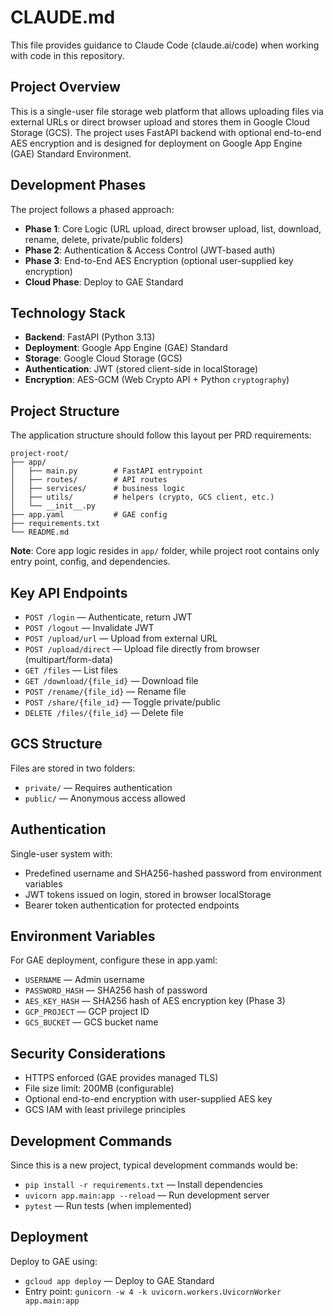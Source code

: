 # CLAUDE.md

This file provides guidance to Claude Code (claude.ai/code) when working with code in this repository.

## Project Overview

This is a single-user file storage web platform that allows uploading files via external URLs or direct browser upload and stores them in Google Cloud Storage (GCS). The project uses FastAPI backend with optional end-to-end AES encryption and is designed for deployment on Google App Engine (GAE) Standard Environment.

## Development Phases

The project follows a phased approach:
- **Phase 1**: Core Logic (URL upload, direct browser upload, list, download, rename, delete, private/public folders)
- **Phase 2**: Authentication & Access Control (JWT-based auth)
- **Phase 3**: End-to-End AES Encryption (optional user-supplied key encryption)
- **Cloud Phase**: Deploy to GAE Standard

## Technology Stack

- **Backend**: FastAPI (Python 3.13)
- **Deployment**: Google App Engine (GAE) Standard
- **Storage**: Google Cloud Storage (GCS)
- **Authentication**: JWT (stored client-side in localStorage)
- **Encryption**: AES-GCM (Web Crypto API + Python `cryptography`)

## Project Structure

The application structure should follow this layout per PRD requirements:
```
project-root/
├── app/
│   ├── main.py        # FastAPI entrypoint
│   ├── routes/        # API routes
│   ├── services/      # business logic
│   ├── utils/         # helpers (crypto, GCS client, etc.)
│   └── __init__.py
├── app.yaml           # GAE config
├── requirements.txt
└── README.md
```

**Note**: Core app logic resides in `app/` folder, while project root contains only entry point, config, and dependencies.

## Key API Endpoints

- `POST /login` — Authenticate, return JWT
- `POST /logout` — Invalidate JWT
- `POST /upload/url` — Upload from external URL
- `POST /upload/direct` — Upload file directly from browser (multipart/form-data)
- `GET /files` — List files
- `GET /download/{file_id}` — Download file
- `POST /rename/{file_id}` — Rename file
- `POST /share/{file_id}` — Toggle private/public
- `DELETE /files/{file_id}` — Delete file

## GCS Structure

Files are stored in two folders:
- `private/` — Requires authentication
- `public/` — Anonymous access allowed

## Authentication

Single-user system with:
- Predefined username and SHA256-hashed password from environment variables
- JWT tokens issued on login, stored in browser localStorage
- Bearer token authentication for protected endpoints

## Environment Variables

For GAE deployment, configure these in app.yaml:
- `USERNAME` — Admin username
- `PASSWORD_HASH` — SHA256 hash of password
- `AES_KEY_HASH` — SHA256 hash of AES encryption key (Phase 3)
- `GCP_PROJECT` — GCP project ID
- `GCS_BUCKET` — GCS bucket name

## Security Considerations

- HTTPS enforced (GAE provides managed TLS)
- File size limit: 200MB (configurable)
- Optional end-to-end encryption with user-supplied AES key
- GCS IAM with least privilege principles

## Development Commands

Since this is a new project, typical development commands would be:
- `pip install -r requirements.txt` — Install dependencies
- `uvicorn app.main:app --reload` — Run development server
- `pytest` — Run tests (when implemented)

## Deployment

Deploy to GAE using:
- `gcloud app deploy` — Deploy to GAE Standard
- Entry point: `gunicorn -w 4 -k uvicorn.workers.UvicornWorker app.main:app`